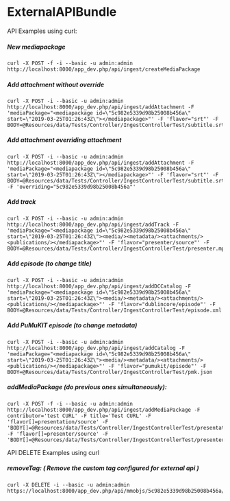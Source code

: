 ExternalAPIBundle
=================

API Examples using curl:

##### New mediapackage
```
curl -X POST -f -i --basic -u admin:admin http://localhost:8000/app_dev.php/api/ingest/createMediaPackage
```

##### Add attachment without override
```
curl -X POST -i --basic -u admin:admin http://localhost:8000/app_dev.php/api/ingest/addAttachment -F 'mediaPackage="<mediapackage id=\"5c982e5339d98b25008b456a\" start=\"2019-03-25T01:26:43Z\"></mediapackage>"' -F 'flavor="srt"' -F BODY=@Resources/data/Tests/Controller/IngestControllerTest/subtitle.srt
```

##### Add attachment overriding attachment
```
curl -X POST -i --basic -u admin:admin http://localhost:8000/app_dev.php/api/ingest/addAttachment -F 'mediaPackage="<mediapackage id=\"5c982e5339d98b25008b456a\" start=\"2019-03-25T01:26:43Z\"></mediapackage>"' -F 'flavor="srt"' -F BODY=@Resources/data/Tests/Controller/IngestControllerTest/subtitle.srt -F 'overriding="5c982e5339d98b25008b456a"'
```

##### Add track
```
curl -X POST -i --basic -u admin:admin http://localhost:8000/app_dev.php/api/ingest/addTrack -F 'mediaPackage="<mediapackage id=\"5c982e5339d98b25008b456a\" start=\"2019-03-25T01:26:43Z\"><media/><metadata/><attachments/><publications/></mediapackage>"' -F 'flavor="presenter/source"' -F BODY=@Resources/data/Tests/Controller/IngestControllerTest/presenter.mp4
```

##### Add episode (to change title)
```
curl -X POST -i --basic -u admin:admin http://localhost:8000/app_dev.php/api/ingest/addDCCatalog -F 'mediaPackage="<mediapackage id=\"5c982e5339d98b25008b456a\" start=\"2019-03-25T01:26:43Z\"><media/><metadata/><attachments/><publications/></mediapackage>"' -F 'flavor="dublincore/episode"' -F BODY=@Resources/data/Tests/Controller/IngestControllerTest/episode.xml
```

##### Add PuMuKIT episode (to change metadata)
```
curl -X POST -i --basic -u admin:admin http://localhost:8000/app_dev.php/api/ingest/addCatalog -F 'mediaPackage="<mediapackage id=\"5c982e5339d98b25008b456a\" start=\"2019-03-25T01:26:43Z\"><media/><metadata/><attachments/><publications/></mediapackage>"' -F 'flavor="pumukit/episode"' -F BODY=@Resources/data/Tests/Controller/IngestControllerTest/pmk.json
```

##### addMediaPackage (do previous ones simultaneously):
```
curl -X POST -f -i --basic -u admin:admin http://localhost:8000/app_dev.php/api/ingest/addMediaPackage -F contributor='test CURL' -F title='Test CURL' -F 'flavor[]=presentation/source' -F 'BODY[]=@Resources/data/Tests/Controller/IngestControllerTest/presentation.mp4' -F 'flavor[]=presenter/source' -F 'BODY[]=@Resources/data/Tests/Controller/IngestControllerTest/presenter.mp4'
```

API DELETE Examples using curl
##### removeTag: ( Remove the custom tag configured for external api )
```
curl -X DELETE -i --basic -u admin:admin https://localhost:8000/app_dev.php/api/mmobjs/5c982e5339d98b25008b456a/tags/cod/CUSTOM_TAG
```
